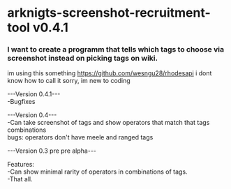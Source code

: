 # arknigts-screenshot-recruitment-tool v0.4.1
### I want to create a programm that tells which tags to choose via screenshot instead on picking tags on wiki.
im using this something https://github.com/wesngu28/rhodesapi i dont know how to call it sorry, im new to coding
  

---Version 0.4.1---  
-Bugfixes  


---Version 0.4---  
-Can take screenshot of tags and show operators that match that tags combinations  
bugs: operators don't have meele and ranged tags  
  
---Version 0.3 pre pre alpha---  

Features:  
-Can show minimal rarity of operators in combinations of tags.  
-That all.  
 
